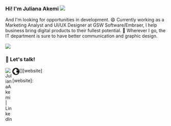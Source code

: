 ### Hi!  I'm Juliana Akemi <img src="https://media.giphy.com/media/hvRJCLFzcasrR4ia7z/giphy.gif" width="25px">

And I'm looking for opportunities in development. 😄
Currently working as a Marketing Analyst and UI/UX Designer at GSW Software/Embraer, I help business bring digital products to their fullest potential. :star2: Wherever I go, the IT department is sure to have better communication and graphic design.

<img align="center" src="https://github-readme-stats.vercel.app/api/<top-langs>/?username=<JulianaAkemi>&theme=<react>" />

###  :speech_balloon: Let's talk!

[<img align="left" alt="JulianaAkemi | LinkedIn" width="22px" src="https://cdn.jsdelivr.net/npm/simple-icons@v3/icons/linkedin.svg" />][linkedin]
[<img align="left" alt="JulianaAkemi | My Website" width="22px" src="https://raw.githubusercontent.com/iconic/open-iconic/master/svg/globe.svg" />][website]






[linkedin]: https://www.linkedin.com/in/juliana-akemi-k-a676b839/
[website]:

<!--
**JulianaAkemi/JulianaAkemi** is a ✨ _special_ ✨ repository because its `README.md` (this file) appears on your GitHub profile.

Here are some ideas to get you started:

- 🔭 I’m currently working on ...
- 🌱 I’m currently learning ...
- 👯 I’m looking to collaborate on ...
- 🤔 I’m looking for help with ...
- 💬 Ask me about ...
- 📫 How to reach me: ...
- 😄 Pronouns: ...
- ⚡ Fun fact: ...
-->
